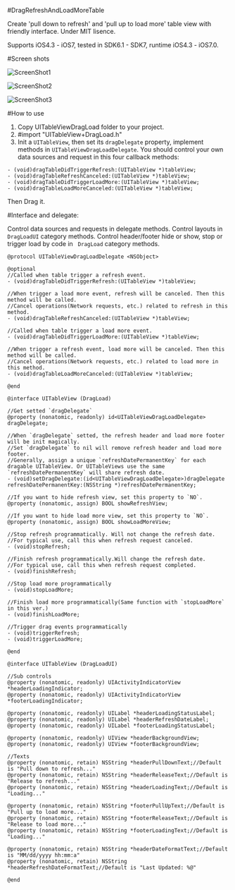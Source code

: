 #DragRefreshAndLoadMoreTable

Create 'pull down to refresh' and 'pull up to load more' table view with friendly interface.
Under MIT lisence.

Supports iOS4.3 - iOS7, tested in SDK6.1 - SDK7, runtime iOS4.3 - iOS7.0.

#Screen shots

![ScreenShot1](https://raw.github.com/OpenFibers/DragRefreshAndLoadMoreTableDemo/master/ScreenShot/ScreenShot1.png "Drag down to refresh 1")

![ScreenShot2](https://raw.github.com/OpenFibers/DragRefreshAndLoadMoreTableDemo/master/ScreenShot/ScreenShot2.png "Drag down to refresh 2")

![ScreenShot3](https://raw.github.com/OpenFibers/DragRefreshAndLoadMoreTableDemo/master/ScreenShot/ScreenShot3.png "Drag up to load more")

#How to use

1. Copy UITableViewDragLoad folder to your project.
2. \#import "UITableView+DragLoad.h"
3. Init a `UITableView`, then set its `dragDelegate` property, implement methods in `UITableViewDragLoadDelegate`. You should control your own data sources and request in this four callback methods:

```
- (void)dragTableDidTriggerRefresh:(UITableView *)tableView;
- (void)dragTableRefreshCanceled:(UITableView *)tableView;
- (void)dragTableDidTriggerLoadMore:(UITableView *)tableView;
- (void)dragTableLoadMoreCanceled:(UITableView *)tableView;
```

Then Drag it.

#Interface and delegate:

Control data sources and requests in delegate methods.
Control layouts in `DragLoadUI` category methods.
Control header/footer hide or show, stop or trigger load by code in `
DragLoad` category methods.

```
@protocol UITableViewDragLoadDelegate <NSObject>

@optional
//Called when table trigger a refresh event.
- (void)dragTableDidTriggerRefresh:(UITableView *)tableView;

//When trigger a load more event, refresh will be canceled. Then this method will be called.
//Cancel operations(Network requests, etc.) related to refresh in this method.
- (void)dragTableRefreshCanceled:(UITableView *)tableView;

//Called when table trigger a load more event.
- (void)dragTableDidTriggerLoadMore:(UITableView *)tableView;

//When trigger a refresh event, load more will be canceled. Then this method will be called.
//Cancel operations(Network requests, etc.) related to load more in this method.
- (void)dragTableLoadMoreCanceled:(UITableView *)tableView;

@end

@interface UITableView (DragLoad)

//Get setted `dragDelegate`
@property (nonatomic, readonly) id<UITableViewDragLoadDelegate> dragDelegate;

//When `dragDelegate` setted, the refresh header and load more footer will be init magically.
//Set `dragDelegate` to nil will remove refresh header and load more footer.
//Generally, assign a unique `refreshDatePermanentKey` for each dragable UITableView. Or UITableViews use the same `refreshDatePermanentKey` will share refresh date.
- (void)setDragDelegate:(id<UITableViewDragLoadDelegate>)dragDelegate refreshDatePermanentKey:(NSString *)refreshDatePermanentKey;

//If you want to hide refresh view, set this property to `NO`.
@property (nonatomic, assign) BOOL showRefreshView;

//If you want to hide load more view, set this property to `NO`.
@property (nonatomic, assign) BOOL showLoadMoreView;

//Stop refresh programmatically. Will not change the refresh date.
//For typical use, call this when refresh request canceled.
- (void)stopRefresh;

//Finish refresh programmatically.Will change the refresh date.
//For typical use, call this when refresh request completed.
- (void)finishRefresh;

//Stop load more programmatically
- (void)stopLoadMore;

//Finish load more programmatically(Same function with `stopLoadMore` in this ver.)
- (void)finishLoadMore;

//Trigger drag events programmatically
- (void)triggerRefresh;
- (void)triggerLoadMore;

@end

@interface UITableView (DragLoadUI)

//Sub controls
@property (nonatomic, readonly) UIActivityIndicatorView *headerLoadingIndicator;
@property (nonatomic, readonly) UIActivityIndicatorView *footerLoadingIndicator;

@property (nonatomic, readonly) UILabel *headerLoadingStatusLabel;
@property (nonatomic, readonly) UILabel *headerRefreshDateLabel;
@property (nonatomic, readonly) UILabel *footerLoadingStatusLabel;

@property (nonatomic, readonly) UIView *headerBackgroundView;
@property (nonatomic, readonly) UIView *footerBackgroundView;

//Texts
@property (nonatomic, retain) NSString *headerPullDownText;//Default is "Pull down to refresh..."
@property (nonatomic, retain) NSString *headerReleaseText;//Default is "Release to refresh..."
@property (nonatomic, retain) NSString *headerLoadingText;//Default is "Loading..."

@property (nonatomic, retain) NSString *footerPullUpText;//Default is "Pull up to load more..."
@property (nonatomic, retain) NSString *footerReleaseText;//Default is "Release to load more..."
@property (nonatomic, retain) NSString *footerLoadingText;//Default is "Loading..."

@property (nonatomic, retain) NSString *headerDateFormatText;//Default is "MM/dd/yyyy hh:mm:a"
@property (nonatomic, retain) NSString *headerRefreshDateFormatText;//Default is "Last Updated: %@"

@end

```